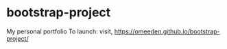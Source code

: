 # bootstrap-project

My personal portfolio
To launch: visit, https://omeeden.github.io/bootstrap-project/
